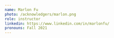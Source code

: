 ```yaml
---
name: Marlon Fu
photo: /acknowledgers/marlon.png
role: instructor
linkedin: https://www.linkedin.com/in/marlonfu/
pronouns: Fall 2021
---
```



